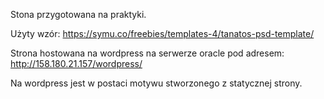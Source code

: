 Stona przygotowana na praktyki.

Użyty wzór: https://symu.co/freebies/templates-4/tanatos-psd-template/

Strona hostowana na wordpress na serwerze oracle pod adresem: http://158.180.21.157/wordpress/

Na wordpress jest w postaci motywu stworzonego z statycznej strony.
